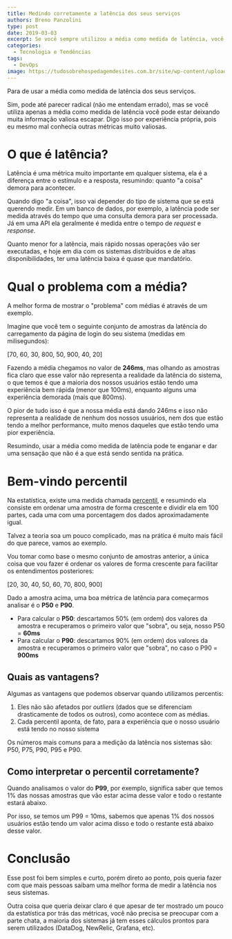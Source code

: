 ```yaml
---
title: Medindo corretamente a latência dos seus serviços
authors: Breno Panzolini
type: post
date: 2019-03-03
excerpt: Se você sempre utilizou a média como medida de latência, você não está fazendo isso da melhor forma.
categories:
  - Tecnologia e Tendências
tags:
  - DevOps
image: https://tudosobrehospedagemdesites.com.br/site/wp-content/uploads/2018/04/como-medir-latencia-servidor_topo-728x273.png
---
```


Para de usar a média como medida de latência dos seus serviços.

Sim, pode até parecer radical (não me entendam errado), mas se você utiliza apenas a média como medida de latência você pode estar deixando muita informação valiosa escapar. Digo isso por experiência própria, pois eu mesmo mal conhecia outras métricas muito valiosas.

# O que é latência?

Latência é uma métrica muito importante em qualquer sistema, ela é a diferença entre o estímulo e a resposta, resumindo: quanto "a coisa" demora para acontecer.

Quando digo "a coisa", isso vai depender do tipo de sistema que se está querendo medir. Em um banco de dados, por exemplo, a latência pode ser medida através do tempo que uma consulta demora para ser processada. Já em uma API ela geralmente é medida entre o tempo de *request* e *response*.

Quanto menor for a latência, mais rápido nossas operações vão ser executadas, e hoje em dia com os sistemas distribuídos e de altas disponibilidades, ter uma latência baixa é quase que mandatório.

# Qual o problema com a média?

A melhor forma de mostrar o "problema" com médias é através de um exemplo.

Imagine que você tem o seguinte conjunto de amostras da latência do carregamento da página de login do seu sistema (medidas em milisegundos):

[70, 60, 30, 800, 50, 900, 40, 20]

Fazendo a média chegamos no valor de **246ms**, mas olhando as amostras fica claro que esse valor não representa a realidade da latência do sistema, o que temos é que a maioria dos nossos usuários estão tendo uma experiência bem rápida (menor que 100ms), enquanto alguns uma experiência demorada (mais que 800ms).

O pior de tudo isso é que a nossa média está dando 246ms e isso não representa a realidade de nenhum dos nossos usuários, nem dos que estão tendo a melhor performance, muito menos daqueles que estão tendo uma pior experiência.

Resumindo, usar a média como medida de latência pode te enganar e dar uma sensação que não é a que está sendo sentida na prática.

# Bem-vindo percentil

Na estatística, existe uma medida chamada [percentil](https://pt.wikipedia.org/wiki/Percentil), e resumindo ela consiste em ordenar uma amostra de forma crescente e dividir ela em 100 partes, cada uma com uma porcentagem dos dados aproximadamente igual.

Talvez a teoria soa um pouco complicado, mas na prática é muito mais fácil do que parece, vamos ao exemplo.

Vou tomar como base o mesmo conjunto de amostras anterior, a única coisa que vou fazer é ordenar os valores de forma crescente para facilitar os entendimentos posteriores:

[20, 30, 40, 50, 60, 70, 800, 900]

Dado a amostra acima, uma boa métrica de latência para começarmos analisar é o **P50** e **P90**.

- Para calcular o **P50**: descartamos 50% (em ordem) dos valores da amostra e recuperamos o primeiro valor que "sobra", ou seja, nosso P50 = **60ms**
- Para calcular o **P90**: descartamos 90% (em ordem) dos valores da amostra e recuperamos o primeiro valor que "sobra", no caso o P90 = **900ms**

## Quais as vantagens?

Algumas as vantagens que podemos observar quando utilizamos percentis:

1. Eles não são afetados por *outliers* (dados que se diferenciam drasticamente de todos os outros), como acontece com as médias.
2. Cada percentil aponta, de fato, para a experiência que o nosso usuário está tendo no nosso sistema

Os números mais comuns para a medição da latência nos sistemas são: P50, P75, P90, P95 e P90.

## Como interpretar o percentil corretamente?

Quando analisamos o valor do **P99**, por exemplo, significa saber que temos 1% das nossas amostras que vão estar acima desse valor e todo o restante estará abaixo.

Por isso, se temos um P99 = 10ms, sabemos que apenas 1% dos nossos usuários estão tendo um valor acima disso e todo o restante está abaixo desse valor.

# Conclusão

Esse post foi bem simples e curto, porém direto ao ponto, pois queria fazer com que mais pessoas saibam uma melhor forma de medir a latência nos seus sistemas.

Outra coisa que queria deixar claro é que apesar de ter mostrado um pouco da estatística por trás das métricas, você não precisa se preocupar com a parte chata, a maioria dos sistemas já tem esses cálculos prontos para serem utilizados (DataDog, NewRelic, Grafana, etc).
